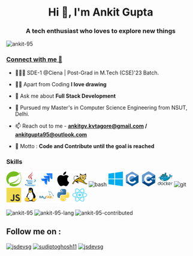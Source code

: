 <h1 align="center">Hi 👋, I'm Ankit Gupta</h1>
<h3 align="center">A tech enthusiast who loves to explore new things</h3>

<p align="left"> <img src="https://komarev.com/ghpvc/?username=ankit-95" alt="ankit-95" /> </p>

### [Connect with me  💬](https://bio.link/ankit95)

- 🧑🏻‍💻 SDE-1 @Ciena | Post-Grad in M.Tech (CSE)'23 Batch. 

- ✌🏻 Apart from Coding **I love drawing**

- 💬 Ask me about **Full Stack Development**

- 💬 Pursued my Master's in Computer Science Engineering from NSUT, Delhi.

- 📫 Reach out to me - **ankitgv.kvtagore@gmail.com / ankitgupta95@outlook.com**

- 🎯 Motto : **Code and Contribute until the goal is reached**

### Skills

<p align="left"><img src="https://github.com/devicons/devicon/blob/master/icons/spring/spring-original.svg" alt="spring" width="40" height="40"/> 
 <img src="https://github.com/devicons/devicon/blob/master/icons/java/java-original.svg" alt="java" width="40" height="40"/> 
 <img src="https://github.com/devicons/devicon/blob/master/icons/jira/jira-original.svg" alt="jira" width="40" height="40"/> 
  <img src="https://github.com/devicons/devicon/blob/master/icons/apple/apple-original.svg" alt="apple" width="40" height="40"/> 
 <img src="https://github.com/devicons/devicon/blob/master/icons/tomcat/tomcat-original.svg" alt="tomcat" width="40" height="40"/> <img src="https://www.vectorlogo.zone/logos/gnu_bash/gnu_bash-icon.svg" alt="bash" width="40" height="40"/> <img src="https://github.com/devicons/devicon/blob/master/icons/windows8/windows8-original.svg" alt="windows8" width="40" height="40"/> <img src="https://github.com/devicons/devicon/blob/master/icons/c/c-original.svg" alt="c" width="40" height="40"/> <img src="https://github.com/devicons/devicon/blob/master/icons/cplusplus/cplusplus-original.svg" alt="cplusplus" width="40" height="40"/> <img src="https://github.com/devicons/devicon/blob/master/icons/docker/docker-original-wordmark.svg" alt="docker" width="40" height="40"/> <img src="https://www.vectorlogo.zone/logos/git-scm/git-scm-icon.svg" alt="git" width="40" height="40"/> <img src="https://github.com/devicons/devicon/blob/master/icons/javascript/javascript-original.svg" alt="javascript" width="40" height="40"/> <img src="https://github.com/devicons/devicon/blob/master/icons/linux/linux-original.svg" alt="linux" width="40" height="40"/> <img src="https://github.com/devicons/devicon/blob/master/icons/mysql/mysql-original-wordmark.svg" alt="mysql" width="40" height="40"/> <img src="https://github.com/devicons/devicon/blob/master/icons/python/python-original.svg" alt="python" width="40" height="40"/> 
<img src="https://github.com/devicons/devicon/blob/master/icons/react/react-original.svg" alt="react" width="40" height="40"/> </p><img align="center" src="https://github-stats-alpha.vercel.app/api?username=ankit-95&cc=000&tc=fff&ic=fff&bc=000" alt="ankit-95" />
<img align="center" src="https://github-readme-stats-sigma-five.vercel.app/api/top-langs/?username=ankit-95&layout=compact&theme=dark" alt="ankit-95-lang" />
<img align="center" src="https://github-readme-streak-stats.herokuapp.com/?user=ankit-95&theme=dark" alt="ankit-95-contributed"/>
     
<p align="center">
<h2>Follow me on :</h2>
<a href="https://twitter.com/ankitgv" target="blank"><img align="center" src="https://cdn.jsdelivr.net/npm/simple-icons@3.0.1/icons/twitter.svg" alt="jsdevsg" height="40" width="40" /></a>
<a href="https://linkedin.com/in/95-ankit-gupta" target="blank"><img align="center" src="https://cdn.jsdelivr.net/npm/simple-icons@3.0.1/icons/linkedin.svg" alt="sudiptoghosh11" height="40" width="40" /></a>
<a href="https://instagram.com/95ankit_gupta" target="blank"><img align="center" src="https://cdn.jsdelivr.net/npm/simple-icons@3.0.1/icons/instagram.svg" alt="jsdevsg" height="40" width="40" /></a>
</p>
